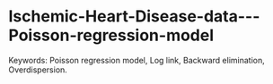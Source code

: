 # Ischemic-Heart-Disease-data---Poisson-regression-model
Keywords: Poisson regression model, Log link, Backward elimination, Overdispersion.
